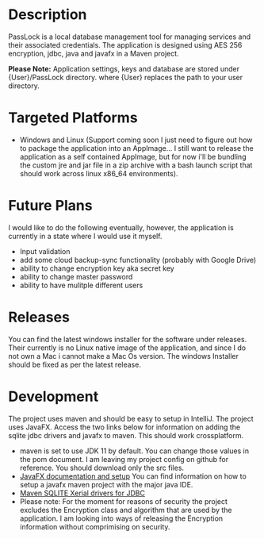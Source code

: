 # Description

PassLock is a local database management tool for managing services and their associated credentials. The application is designed using AES 256 encryption, jdbc, java and javafx in a Maven project. 

<strong>Please Note:</strong>
Application settings, keys and database are stored under {User}/PassLock directory. where {User} replaces the path to your user directory. 

# Targeted Platforms
* Windows and Linux (Support coming soon I just need to figure out how to package the application into an AppImage... I still want to release the application as a self contained AppImage, but for now i'll be bundling the custom jre and jar file in a zip archive with a bash launch script that should work across linux x86_64 environments).

# Future Plans

I would like to do the following eventually, however, the application is currently in a state where I would use it myself.

* Input validation
* add some cloud backup-sync functionality (probably with Google Drive)
* ability to change encryption key aka secret key
* ability to change master password
* ability to have mulitple different users


# Releases

You can find the latest windows installer for the software under releases. Their currently is no Linux native image of the application, and since I do not own a Mac i cannot make a Mac Os version. The windows Installer should be fixed as per the latest release. 

# Development

The project uses maven and should be easy to setup in IntelliJ. The project uses JavaFX. Access the two links below for information on adding the sqlite jdbc drivers and javafx to maven. This should work crossplatform. 

* maven is set to use JDK 11 by default. You can change those values in the pom  document. I am leaving my project config on github for reference. You should download only the src files.
* <a href=https://openjfx.io/openjfx-docs/>JavaFX documentation and setup</a> You can find information on how to setup a javafx maven project with the major java IDE. 
* <a href=https://mvnrepository.com/artifact/org.xerial/sqlite-jdbc/3.32.3.2>Maven SQLITE Xerial drivers for JDBC</a>
* Please note: For the moment for reasons of security the project excludes the Encryption class and algorithm that are used by the application. I am looking into ways of releasing the Encryption information without comprimising on security.
